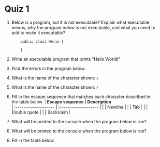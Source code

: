 # Quiz 1

1. Below is a program, but it is not executable? Explain what executable means, why the program below is not executable, and what you need to add to make it executable?
    ```
        public class Hello {

        }
    ```

2. Write an executable program that prints "Hello World!"

3. Find the errors in the program below.

4. What is the name of the character shown: `\`

5. What is the name of the character shown: `/`

6. Fill in the escape sequence that matches each character described in the table below.
| __Escape sequence__   | __Description__  
| :-------------------- | :-------------------- |
|                       | Newline               |
|                       | Tab                   |
|                       | Double quote          |
|                       | Backslash             |

7. What will be printed to the console when the program below is run?
8. What will be printed to the console when the program below is run?
9. Fill in the table below
